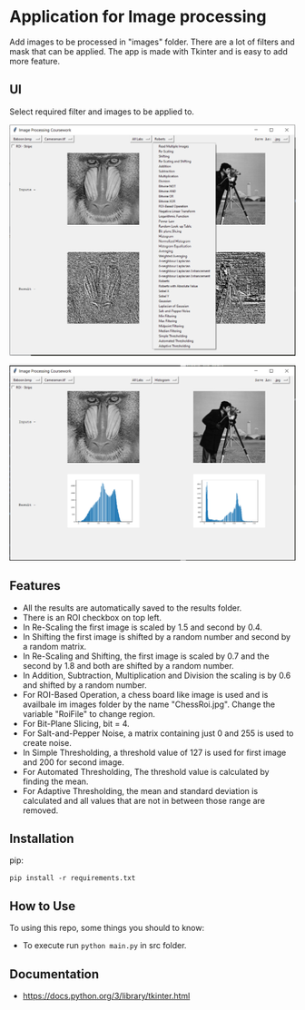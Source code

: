 # Application for Image processing

Add images to be processed in "images" folder. There are a lot of filters and mask that can be applied. The app is made with Tkinter and is easy to add more feature.


## UI 
Select required filter and images to be applied to.

![ui1](/demo/ui2.png)


![ui2](/demo/ui1.png)

## Features
* All the results are automatically saved to the results folder.
* There is an ROI checkbox on top left.
* In Re-Scaling the first image is scaled by 1.5 and second by 0.4.
* In Shifting the first image is shifted by a random number and second by a random matrix.
* In Re-Scaling and Shifting, the first image is scaled by 0.7 and the second by 1.8 and both are shifted by a random number.
* In Addition, Subtraction, Multiplication and Division the scaling is by 0.6 and shifted by a random number.
* For ROI-Based Operation, a chess board like image is used and is availbale im images folder by the name "ChessRoi.jpg". Change the variable "RoiFile" to change region.
* For Bit-Plane Slicing, bit = 4.
* For Salt-and-Pepper Noise, a matrix containing just 0 and 255 is used to create noise.
* In Simple Thresholding, a threshold value of 127 is used for first image and 200 for second image.
* For Automated Thresholding, The threshold value is calculated by finding the mean.
* For Adaptive Thresholding, the mean and standard deviation is calculated and all values that are not in between those range are removed.

## Installation

pip:

    pip install -r requirements.txt

## How to Use

To using this repo, some things you should to know:

* To execute run  `python main.py` in src folder.

## Documentation

* https://docs.python.org/3/library/tkinter.html
